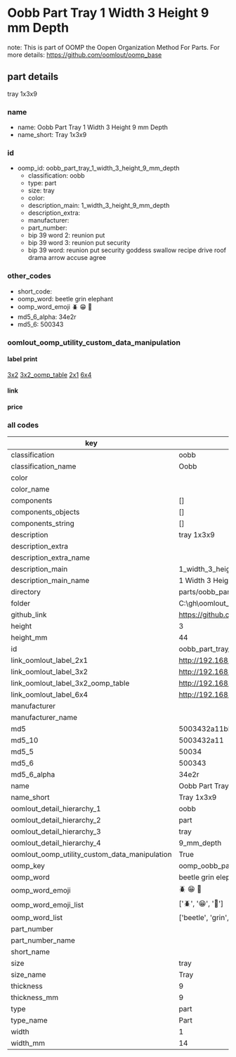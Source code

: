 # Oobb Part Tray 1 Width 3 Height 9 mm Depth  

note: This is part of OOMP the Oopen Organization Method For Parts. For more details: https://github.com/oomlout/oomp_base

##  part details
  



tray 1x3x9



### name
* name: Oobb Part Tray 1 Width 3 Height 9 mm Depth
* name_short: Tray 1x3x9 
### id
* oomp_id: oobb_part_tray_1_width_3_height_9_mm_depth
  * classification: oobb
  * type: part
  * size: tray
  * color: 
  * description_main: 1_width_3_height_9_mm_depth
  * description_extra: 
  * manufacturer: 
  * part_number: 
  * bip 39 word 2: reunion put
  * bip 39 word 3: reunion put security
  * bip 39 word: reunion put security goddess swallow recipe drive roof drama arrow accuse agree

### other_codes
* short_code: 
* oomp_word: beetle grin elephant
* oomp_word_emoji :beetle: :grin: :elephant:
* md5_6_alpha: 34e2r
* md5_6: 500343






### oomlout_oomp_utility_custom_data_manipulation
#### label print
[3x2](http://192.168.1.245:1112/?label=oomp%2034e2r)
[3x2_oomp_table](http://192.168.1.108:1112/?label=oomp%2034e2r)
[2x1](http://192.168.1.242:1112/?label=oomp%2034e2r)
[6x4](http://192.168.1.55:1112/?label=oomp%2034e2r)    

#### link

                              

#### price







### all codes 
| key | value |  
| --- | --- |  
| classification | oobb |  
| classification_name | Oobb |  
| color |  |  
| color_name |  |  
| components | [] |  
| components_objects | [] |  
| components_string | [] |  
| description | tray 1x3x9 |  
| description_extra |  |  
| description_extra_name |  |  
| description_main | 1_width_3_height_9_mm_depth |  
| description_main_name | 1 Width 3 Height 9 mm Depth |  
| directory | parts/oobb_part_tray_1_width_3_height_9_mm_depth |  
| folder | C:\gh\oomlout_oobb_version_4_generated_parts\things\oobb_part_tray_1_width_3_height_9_mm_depth |  
| github_link | https://github.com/oomlout/oomlout_oomp_part_src/tree/main/parts/oobb_part_tray_1_width_3_height_9_mm_depth |  
| height | 3 |  
| height_mm | 44 |  
| id | oobb_part_tray_1_width_3_height_9_mm_depth |  
| link_oomlout_label_2x1 | http://192.168.1.242:1112/?label=oomp%2034e2r |  
| link_oomlout_label_3x2 | http://192.168.1.245:1112/?label=oomp%2034e2r |  
| link_oomlout_label_3x2_oomp_table | http://192.168.1.108:1112/?label=oomp%2034e2r |  
| link_oomlout_label_6x4 | http://192.168.1.55:1112/?label=oomp%2034e2r |  
| manufacturer |  |  
| manufacturer_name |  |  
| md5 | 5003432a11bba86aceed864385abb5c2 |  
| md5_10 | 5003432a11 |  
| md5_5 | 50034 |  
| md5_6 | 500343 |  
| md5_6_alpha | 34e2r |  
| name | Oobb Part Tray 1 Width 3 Height 9 mm Depth |  
| name_short | Tray 1x3x9  |  
| oomlout_detail_hierarchy_1 | oobb |  
| oomlout_detail_hierarchy_2 | part |  
| oomlout_detail_hierarchy_3 | tray |  
| oomlout_detail_hierarchy_4 | 9_mm_depth |  
| oomlout_oomp_utility_custom_data_manipulation | True |  
| oomp_key | oomp_oobb_part_tray_1_width_3_height_9_mm_depth |  
| oomp_word | beetle grin elephant |  
| oomp_word_emoji | :beetle: :grin: :elephant: |  
| oomp_word_emoji_list | [':beetle:', ':grin:', ':elephant:'] |  
| oomp_word_list | ['beetle', 'grin', 'elephant'] |  
| part_number |  |  
| part_number_name |  |  
| short_name |  |  
| size | tray |  
| size_name | Tray |  
| thickness | 9 |  
| thickness_mm | 9 |  
| type | part |  
| type_name | Part |  
| width | 1 |  
| width_mm | 14 |  
